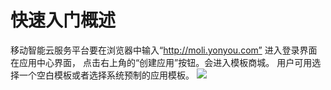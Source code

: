 # 快速入门概述


移动智能云服务平台要在浏览器中输入“http://moli.yonyou.com” 进入登录界面在应用中心界面， 点击右上角的“创建应用”按钮。会进入模板商城。 用户可用选择一个空白模板或者选择系统预制的应用模板。 
![](yidongkaifa-2.png)

